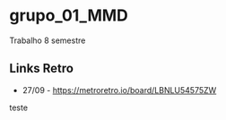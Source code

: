 # grupo_01_MMD
 Trabalho 8 semestre

## Links Retro
- 27/09 - https://metroretro.io/board/LBNLU54575ZW

teste